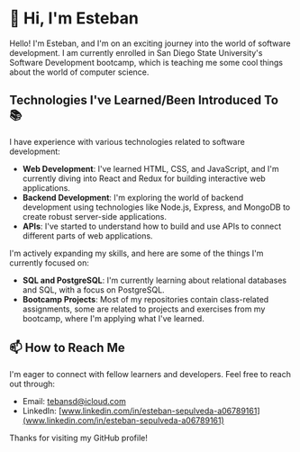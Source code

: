 # 👋 Hi, I'm Esteban

Hello! I'm Esteban, and I'm on an exciting journey into the world of software development. I am currently enrolled in San Diego State University's Software Development bootcamp, which is teaching me some cool things about the world of computer science.

## Technologies I've Learned/Been Introduced To 📚

I have experience with various technologies related to software development:

- **Web Development**: I've learned HTML, CSS, and JavaScript, and I'm currently diving into React and Redux for building interactive web applications.
- **Backend Development**: I'm exploring the world of backend development using technologies like Node.js, Express, and MongoDB to create robust server-side applications.
- **APIs**: I've started to understand how to build and use APIs to connect different parts of web applications.


I'm actively expanding my skills, and here are some of the things I'm currently focused on:

- **SQL and PostgreSQL**: I'm currently learning about relational databases and SQL, with a focus on PostgreSQL.
- **Bootcamp Projects**: Most of my repositories contain class-related assignments, some are related to projects and exercises from my bootcamp, where I'm applying what I've learned.

## 📫 How to Reach Me

I'm eager to connect with fellow learners and developers. Feel free to reach out through:

- Email: [tebansd@icloud.com](mailto:tebansd@icloud.com)
- LinkedIn: [www.linkedin.com/in/esteban-sepulveda-a06789161](www.linkedin.com/in/esteban-sepulveda-a06789161)

Thanks for visiting my GitHub profile!
<!---
estebansep1/estebansep1 is a ✨ special ✨ repository because its `README.md` (this file) appears on your GitHub profile.
You can click the Preview link to take a look at your changes.
--->
